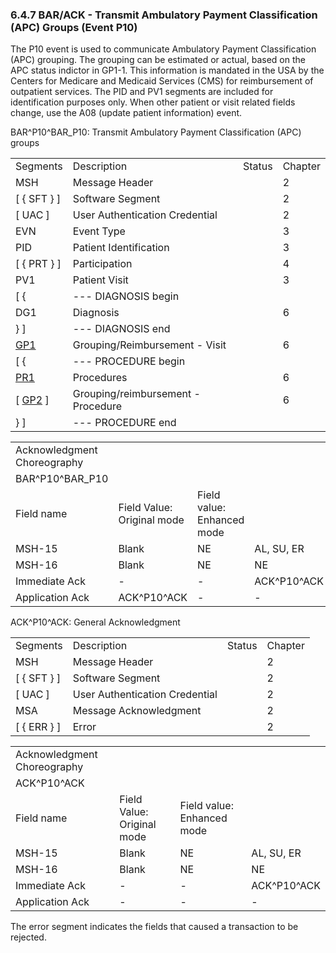 ### 6.4.7 BAR/ACK - Transmit Ambulatory Payment Classification (APC) Groups (Event P10)

The P10 event is used to communicate Ambulatory Payment Classification (APC) grouping. The grouping can be estimated or actual, based on the APC status indictor in GP1-1. This information is mandated in the USA by the Centers for Medicare and Medicaid Services (CMS) for reimbursement of outpatient services. The PID and PV1 segments are included for identification purposes only. When other patient or visit related fields change, use the A08 (update patient information) event.

BAR^P10^BAR_P10: Transmit Ambulatory Payment Classification (APC) groups

|     |     |     |     |
| --- | --- | --- | --- |
| Segments | Description | Status | Chapter |
| MSH | Message Header |  | 2 |
| [ \{ SFT } ] | Software Segment |  | 2 |
| [ UAC ] | User Authentication Credential |  | 2 |
| EVN | Event Type |  | 3 |
| PID | Patient Identification |  | 3 |
| [ \{ PRT } ] | Participation |  | 4 |
| PV1 | Patient Visit |  | 3 |
| [ \{ | --- DIAGNOSIS begin |  |  |
| DG1 | Diagnosis |  | 6 |
| } ] | --- DIAGNOSIS end |  |  |
| [GP1](#_Hlt479102398) | Grouping/Reimbursement - Visit |  | 6 |
| [ \{ | --- PROCEDURE begin |  |  |
| [PR1](#PR1) | Procedures |  | 6 |
| [ [GP2](#GP2) ] | Grouping/reimbursement - Procedure |  | 6 |
| } ] | --- PROCEDURE end |  |  |

|     |     |     |     |     |     |
| --- | --- | --- | --- | --- | --- |
| Acknowledgment Choreography |  |  |  |  |  |
| BAR^P10^BAR_P10 |  |  |  |  |  |
| Field name | Field Value: Original mode | Field value: Enhanced mode |  |  |  |
| MSH-15 | Blank | NE | AL, SU, ER | NE | AL, SU, ER |
| MSH-16 | Blank | NE | NE | AL, SU, ER | AL, SU, ER |
| Immediate Ack | - | - | ACK^P10^ACK | - | ACK^P10^ACK |
| Application Ack | ACK^P10^ACK | - | - | ACK^P10^ACK | ACK^P10^ACK |

ACK^P10^ACK: General Acknowledgment

|     |     |     |     |
| --- | --- | --- | --- |
| Segments | Description | Status | Chapter |
| MSH | Message Header |  | 2 |
| [ \{ SFT } ] | Software Segment |  | 2 |
| [ UAC ] | User Authentication Credential |  | 2 |
| MSA | Message Acknowledgment |  | 2 |
| [ \{ ERR } ] | Error |  | 2 |

|     |     |     |     |
| --- | --- | --- | --- |
| Acknowledgment Choreography |  |  |  |
| ACK^P10^ACK |  |  |  |
| Field name | Field Value: Original mode | Field value: Enhanced mode |  |
| MSH-15 | Blank | NE | AL, SU, ER |
| MSH-16 | Blank | NE | NE |
| Immediate Ack | - | - | ACK^P10^ACK |
| Application Ack | - | - | - |

The error segment indicates the fields that caused a transaction to be rejected.
